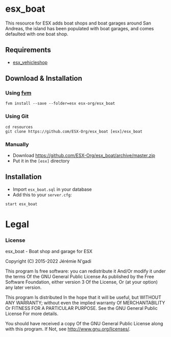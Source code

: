 # esx_boat
This resource for ESX adds boat shops and boat garages around San Andreas, the island has been populated with boat garages, and comes defaulted with one boat shop.

## Requirements
- [esx_vehicleshop](https://github.com/ESX-Org/esx_vehicleshop)

## Download & Installation

### Using [fvm](https://github.com/qlaffont/fvm-installer)
```
fvm install --save --folder=esx esx-org/esx_boat
```

### Using Git
```
cd resources
git clone https://github.com/ESX-Org/esx_boat [esx]/esx_boat
```

### Manually
- Download https://github.com/ESX-Org/esx_boat/archive/master.zip
- Put it in the `[esx]` directory

## Installation
- Import `esx_boat.sql` in your database
- Add this to your `server.cfg`:

```
start esx_boat
```

# Legal
### License
esx_boat - Boat shop and garage for ESX

Copyright (C) 2015-2022 Jérémie N'gadi

This program Is free software: you can redistribute it And/Or modify it under the terms Of the GNU General Public License As published by the Free Software Foundation, either version 3 Of the License, Or (at your option) any later version.

This program Is distributed In the hope that it will be useful, but WITHOUT ANY WARRANTY; without even the implied warranty Of MERCHANTABILITY Or FITNESS FOR A PARTICULAR PURPOSE. See the GNU General Public License For more details.

You should have received a copy Of the GNU General Public License along with this program. If Not, see http://www.gnu.org/licenses/.
